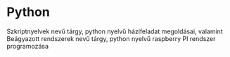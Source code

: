 # Python
Szkriptnyelvek nevű tárgy, python nyelvű házifeladat megoldásai, valamint Beágyazott rendszerek nevű tárgy, python nyelvű raspberry PI rendszer programozása
